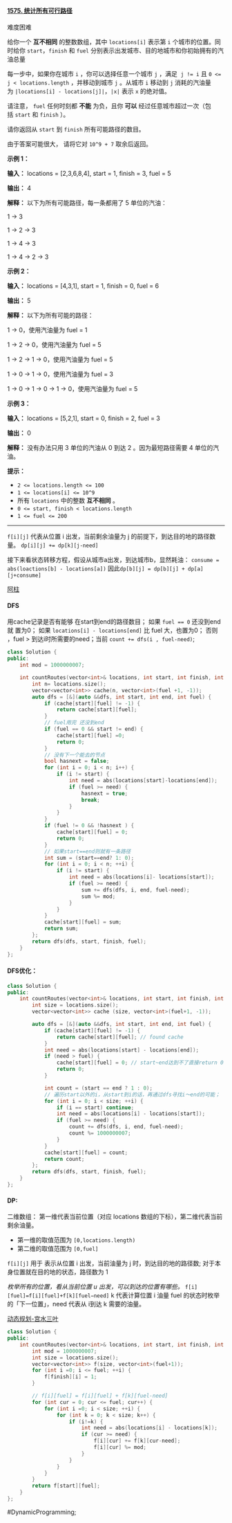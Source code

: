 #### [1575. 统计所有可行路径](https://leetcode.cn/problems/count-all-possible-routes/)

难度困难

给你一个 **互不相同** 的整数数组，其中 `locations[i]` 表示第 `i` 个城市的位置。同时给你 `start`，`finish` 和 `fuel` 分别表示出发城市、目的地城市和你初始拥有的汽油总量

每一步中，如果你在城市 `i` ，你可以选择任意一个城市 `j` ，满足  `j != i` 且 `0 <= j < locations.length` ，并移动到城市 `j` 。从城市 `i` 移动到 `j` 消耗的汽油量为 `|locations[i] - locations[j]|`，`|x|` 表示 `x` 的绝对值。

请注意， `fuel` 任何时刻都 **不能** 为负，且你 **可以** 经过任意城市超过一次（包括 `start` 和 `finish` ）。

请你返回从 `start` 到 `finish` 所有可能路径的数目。

由于答案可能很大， 请将它对 `10^9 + 7` 取余后返回。

**示例 1：**

**输入：** locations = [2,3,6,8,4], start = 1, finish = 3, fuel = 5

**输出：** 4

**解释：** 以下为所有可能路径，每一条都用了 5 单位的汽油：

1 -> 3

1 -> 2 -> 3

1 -> 4 -> 3

1 -> 4 -> 2 -> 3

**示例 2：**

**输入：** locations = [4,3,1], start = 1, finish = 0, fuel = 6

**输出：** 5

**解释：** 以下为所有可能的路径：

1 -> 0，使用汽油量为 fuel = 1

1 -> 2 -> 0，使用汽油量为 fuel = 5

1 -> 2 -> 1 -> 0，使用汽油量为 fuel = 5

1 -> 0 -> 1 -> 0，使用汽油量为 fuel = 3

1 -> 0 -> 1 -> 0 -> 1 -> 0，使用汽油量为 fuel = 5

**示例 3：**

**输入：** locations = [5,2,1], start = 0, finish = 2, fuel = 3

**输出：** 0

**解释：** 没有办法只用 3 单位的汽油从 0 到达 2 。因为最短路径需要 4 单位的汽油。

**提示：**

-   `2 <= locations.length <= 100`
-   `1 <= locations[i] <= 10^9`
-   所有 `locations` 中的整数 **互不相同** 。
-   `0 <= start, finish < locations.length`
-   `1 <= fuel <= 200`

---- ----

`f[i][j]` 代表从位置 i 出发，当前剩余油量为 j 的前提下，到达目的地的路径数量。
`dp[i][j] += dp[k][j-need]`

接下来看状态转移方程，假设从城市a出发，到达城市b，显然耗油：
`consume = abs(loactions[b] - locations[a])`
因此`dp[b][j] = dp[b][j] + dp[a][j+consume]`

[阿柱](https://leetcode.cn/problems/count-all-possible-routes/solutions/1386365/dong-tai-gui-hua-by-a-zhu-8o-kfbh/)
#### DFS
用cache记录是否有能够 在start到end的路径数目；
如果 `fuel == 0` 还没到end 就 置为0；
如果 `locations[i] - locations[end]` 比 fuel 大，也置为0；
否则 ，fuel > 到达i时所需要的need；当前 `count += dfs(i , fuel-need)`;
```cpp
class Solution {
public:
    int mod = 1000000007;

    int countRoutes(vector<int>& locations, int start, int finish, int fuel) {
        int n= locations.size();
        vector<vector<int>> cache(n, vector<int>(fuel +1, -1));
        auto dfs = [&](auto &&dfs, int start, int end, int fuel) {
            if (cache[start][fuel] != -1) {
                return cache[start][fuel];
            }
            // fuel用完 还没到end
            if (fuel == 0 && start != end) {
                cache[start][fuel] =0;
                return 0;
            }
            // 没有下一个能去的节点
            bool hasnext = false;
            for (int i = 0; i < n; i++) {
                if (i != start) {
                    int need = abs(locations[start]-locations[end]);
                    if (fuel >= need) {
                        hasnext = true;
                        break;
                    }
                }
            }
            if (fuel != 0 && !hasnext ) {
                cache[start][fuel] = 0;
                return 0;
            }
            // 如果start==end则就有一条路径
            int sum = (start==end? 1: 0);
            for (int i = 0; i < n; ++i) {
                if (i != start) {
                    int need = abs(locations[i]- locations[start]);
                    if (fuel >= need) {
                        sum += dfs(dfs, i, end, fuel-need);
                        sum %= mod;
                    }
                }
            }
            cache[start][fuel] = sum;
            return sum;
        };
        return dfs(dfs, start, finish, fuel);
    }
};
```

#### DFS优化：
```cpp
class Solution {
public:
    int countRoutes(vector<int>& locations, int start, int finish, int fuel) {
        int size = locations.size();
        vector<vector<int>> cache (size, vector<int>(fuel+1, -1));

        auto dfs = [&](auto &&dfs, int start, int end, int fuel) {
            if (cache[start][fuel] != -1) {
                return cache[start][fuel]; // found cache
            }
            int need = abs(locations[start] - locations[end]);
            if (need > fuel) {
                cache[start][fuel] = 0; // start~end达到不了直接return 0
                return 0;
            }

            int count = (start == end ? 1 : 0);
            // 遍历start以外的i，从start到i的话，再通过dfs寻找i～end的可能；
            for (int i = 0; i < size; ++i) {
                if (i == start) continue;
                int need = abs(locations[i] - locations[start]);
                if (fuel >= need) {
                    count += dfs(dfs, i, end, fuel-need);
                    count %= 1000000007;
                }
            }
            cache[start][fuel] = count;
            return count;
        };
        return dfs(dfs, start, finish, fuel);
    }
};
```

#### DP:
二维数组：
第一维代表当前位置（对应 locations 数组的下标），第二维代表当前剩余油量。
- 第一维的取值范围为 `[0,locations.length)`
- 第二维的取值范围为 `[0,fuel]`

`f[i][j]` 用于 表示从位置 i 出发，当前油量为 j 时，到达目的地的路径数;
对于本身位置就在目的地的状态，路径数为 1

_枚举所有的位置，看从当前位置 u 出发，可以到达的位置有哪些。_
`f[i][fuel]=f[i][fuel]+f[k][fuel−need]`
k 代表计算位置 i 油量 fuel 的状态时枚举的「下一位置」，need 代表从 i到达 k 需要的油量。

[动态规划-宫水三叶](https://leetcode.cn/problems/count-all-possible-routes/solutions/665208/dong-tai-gui-hua-lu-jing-wen-ti-ru-he-hu-hg5d/)
```cpp
class Solution {
public:
    int countRoutes(vector<int>& locations, int start, int finish, int fuel) {
        int mod = 1000000007;
        int size = locations.size();
        vector<vector<int>> f(size, vector<int>(fuel+1));
        for (int i =0; i <= fuel; ++i) {
            f[finish][i] = 1;
        }

        // f[i][fuel] = f[i][fuel] + f[k][fuel-need]
        for (int cur = 0; cur <= fuel; cur++) {
            for (int i =0; i < size; ++i) {
                for (int k = 0; k < size; k++) {
                    if (i!=k) {
                        int need = abs(locations[i] - locations[k]);
                        if (cur >= need) {
                            f[i][cur] += f[k][cur-need];
                            f[i][cur] %= mod;
                        }
                    }
                }
            }
        }
        return f[start][fuel];
    }
};
```
#DynamicProgramming;
